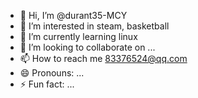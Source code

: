 - 👋 Hi, I’m @durant35-MCY
- 👀 I’m interested in steam, basketball
- 🌱 I’m currently learning linux
- 💞️ I’m looking to collaborate on ...
- 📫 How to reach me 83376524@qq.com
- 😄 Pronouns: ...
- ⚡ Fun fact: ...

<!---
durant35-MCY/durant35-MCY is a ✨ special ✨ repository because its `README.md` (this file) appears on your GitHub profile.
You can click the Preview link to take a look at your changes.
--->
